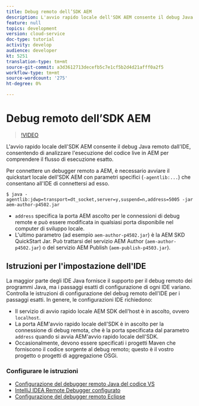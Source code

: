 ```yaml
---
title: Debug remoto dell’SDK AEM
description: L'avvio rapido locale dell'SDK AEM consente il debug Java remoto dall'IDE, consentendo di analizzare l'esecuzione del codice live in AEM per comprendere il flusso di esecuzione esatto.
feature: null
topics: development
version: cloud-service
doc-type: tutorial
activity: develop
audience: developer
kt: 5251
translation-type: tm+mt
source-git-commit: a3d3612713decefb5c7e1cf5b2d4d21afff0a2f5
workflow-type: tm+mt
source-wordcount: '275'
ht-degree: 0%

---
```



# Debug remoto dell’SDK AEM

>[!VIDEO](https://video.tv.adobe.com/v/34338/?quality=12&learn=on)

L&#39;avvio rapido locale dell&#39;SDK AEM consente il debug Java remoto dall&#39;IDE, consentendo di analizzare l&#39;esecuzione del codice live in AEM per comprendere il flusso di esecuzione esatto.

Per connettere un debugger remoto a AEM, è necessario avviare il quickstart locale dell&#39;SDK AEM con parametri specifici (`-agentlib:...`) che consentano all&#39;IDE di connettersi ad esso.

```
$ java -agentlib:jdwp=transport=dt_socket,server=y,suspend=n,address=5005 -jar aem-author-p4502.jar   
```

+ `address` specifica la porta AEM ascolto per le connessioni di debug remote e può essere modificata in qualsiasi porta disponibile nel computer di sviluppo locale.
+ L&#39;ultimo parametro (ad esempio `aem-author-p4502.jar`) è la AEM SKD QuickStart Jar. Può trattarsi del servizio AEM Author (`aem-author-p4502.jar`) o del servizio AEM Publish (`aem-publish-p4503.jar`).

## Istruzioni per l&#39;impostazione dell&#39;IDE

La maggior parte degli IDE Java fornisce il supporto per il debug remoto dei programmi Java, ma i passaggi esatti di configurazione di ogni IDE variano. Controlla le istruzioni di configurazione del debug remoto dell&#39;IDE per i passaggi esatti. In genere, le configurazioni IDE richiedono:

+ Il servizio di avvio rapido locale AEM SDK dell&#39;host è in ascolto, ovvero `localhost`.
+ La porta AEM&#39;avvio rapido locale dell&#39;SDK è in ascolto per la connessione di debug remota, che è la porta specificata dal parametro `address` quando si avvia AEM&#39;avvio rapido locale dell&#39;SDK.
+ Occasionalmente, devono essere specificati i progetti Maven che forniscono il codice sorgente al debug remoto; questo è il vostro progetto o progetti di aggregazione OSGi.

### Configurare le istruzioni

+ [Configurazione del debugger remoto Java del codice VS](https://code.visualstudio.com/docs/java/java-debugging)
+ [IntelliJ IDEA Remote Debugger configurato](https://www.jetbrains.com/help/idea/run-debug-configuration-remote-debug.html)
+ [Configurazione del debugger remoto Eclipse](https://javapapers.com/core-java/java-remote-debug-with-eclipse/)
